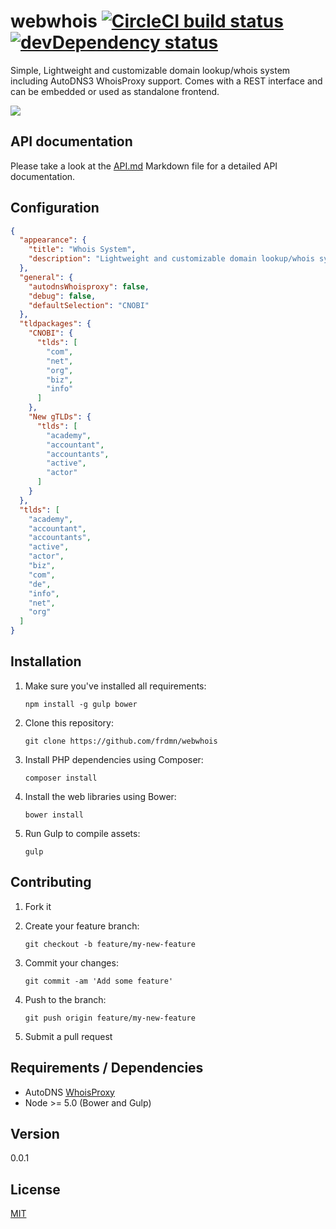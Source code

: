 # webwhois [![CircleCI build status](https://img.shields.io/circleci/project/frdmn/webwhois.svg)](https://circleci.com/gh/frdmn/webwhois) [![devDependency status](https://david-dm.org/frdmn/webwhois/dev-status.svg)](https://david-dm.org/frdmn/webwhois#info=devDependencies)

Simple, Lightweight and customizable domain lookup/whois system including AutoDNS3 WhoisProxy support. Comes with a REST interface and can be embedded or used as standalone frontend.

![](http://up.frd.mn/cccR9UByHH.png)

## API documentation

Please take a look at the [API.md](API.md) Markdown file for a detailed API documentation.

## Configuration

```json
{
  "appearance": {
    "title": "Whois System",
    "description": "Lightweight and customizable domain lookup/whois system."
  },
  "general": {
    "autodnsWhoisproxy": false,
    "debug": false,
    "defaultSelection": "CNOBI"
  },
  "tldpackages": {
    "CNOBI": {
      "tlds": [
        "com",
        "net",
        "org",
        "biz",
        "info"
      ]
    },
    "New gTLDs": {
      "tlds": [
        "academy",
        "accountant",
        "accountants",
        "active",
        "actor"
      ]
    }
  },
  "tlds": [
    "academy",
    "accountant",
    "accountants",
    "active",
    "actor",
    "biz",
    "com",
    "de",
    "info",
    "net",
    "org"
  ]
}
```

## Installation

1. Make sure you've installed all requirements:  

    ```shell
    npm install -g gulp bower
    ```

1. Clone this repository:  

    ```shell
    git clone https://github.com/frdmn/webwhois
    ```

1. Install PHP dependencies using Composer:  

    ```shell
    composer install
    ```

1. Install the web libraries using Bower:  

    ```shell
    bower install
    ```

1. Run Gulp to compile assets:  

    ```shell
    gulp  
    ```

## Contributing

1. Fork it
1. Create your feature branch:  

    ```shell
    git checkout -b feature/my-new-feature
    ```

1. Commit your changes:  

    ```shell
    git commit -am 'Add some feature'
    ```

1. Push to the branch:  

    ```shell
    git push origin feature/my-new-feature
    ```

1. Submit a pull request

## Requirements / Dependencies

* AutoDNS [WhoisProxy](https://www.internetx.com/domains/autodns/whoisproxy/)
* Node >= 5.0 (Bower and Gulp)

## Version

0.0.1

## License

[MIT](LICENSE)
